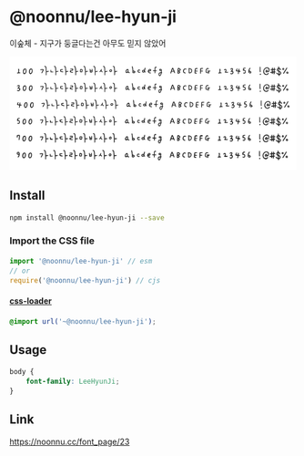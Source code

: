 # @noonnu/lee-hyun-ji

이숲체 - 지구가 둥글다는건 아무도 믿지 않았어

![example](./example.png)

## Install

```bash
npm install @noonnu/lee-hyun-ji --save
```

### Import the CSS file

```js
import '@noonnu/lee-hyun-ji' // esm
// or
require('@noonnu/lee-hyun-ji') // cjs
```

#### [css-loader](https://github.com/webpack-contrib/css-loader)

```css
@import url('~@noonnu/lee-hyun-ji');
```

## Usage

```css
body {
    font-family: LeeHyunJi;
}
```

## Link

https://noonnu.cc/font_page/23
